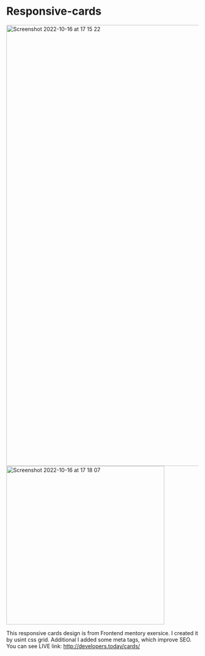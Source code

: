 # Responsive-cards
<img width="1152" alt="Screenshot 2022-10-16 at 17 15 22" src="https://user-images.githubusercontent.com/115585618/196037520-910cc1d1-1735-4f50-8c68-209483b63ad5.png">

<img width="414" alt="Screenshot 2022-10-16 at 17 18 07" src="https://user-images.githubusercontent.com/115585618/196037637-b9869de3-02c5-4c64-839c-0632ad6f510d.png">


This responsive cards design is from Frontend mentory exersice. I created it by usint css grid.
Additional I added some meta tags, which improve SEO.
You can see LIVE link: http://developers.today/cards/
